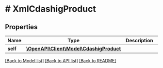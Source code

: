 # # XmlCdashigProduct

## Properties

Name | Type | Description | Notes
------------ | ------------- | ------------- | -------------
**self** | [**\OpenAPI\Client\Model\CdashigProduct**](CdashigProduct.md) |  | [optional]

[[Back to Model list]](../../README.md#models) [[Back to API list]](../../README.md#endpoints) [[Back to README]](../../README.md)
